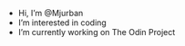 - Hi, I’m @Mjurban
- I’m interested in coding
- I’m currently working on The Odin Project

<!---
Mjurban/Mjurban is a ✨ special ✨ repository because its `README.md` (this file) appears on your GitHub profile.
You can click the Preview link to take a look at your changes.
--->
